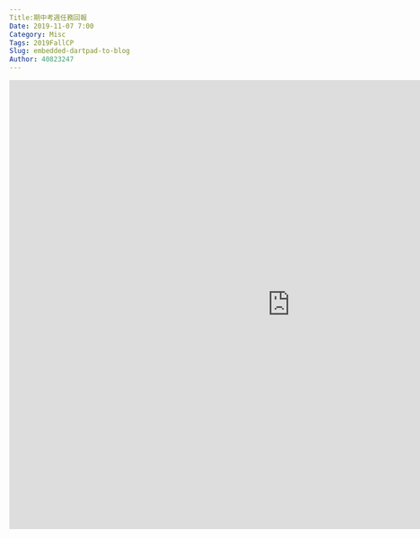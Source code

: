```yaml
---
Title:期中考週任務回報
Date: 2019-11-07 7:00
Category: Misc
Tags: 2019FallCP
Slug: embedded-dartpad-to-blog
Author: 40823247
---
```


<iframe width="1000" height="800" src="https://www.youtube.com/embed/myEJ8v2ktSQ" frameborder="0" allow="accelerometer; autoplay; encrypted-media; gyroscope; picture-in-picture" allowfullscreen></iframe>